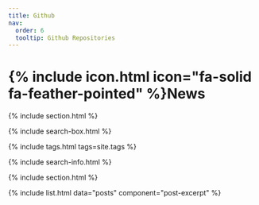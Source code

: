 ```yaml
---
title: Github
nav:
  order: 6
  tooltip: Github Repositories
---
```


# {% include icon.html icon="fa-solid fa-feather-pointed" %}News

{% include section.html %}

{% include search-box.html %}

{% include tags.html tags=site.tags %}

{% include search-info.html %}

{% include section.html %}

{% include list.html data="posts" component="post-excerpt" %}
